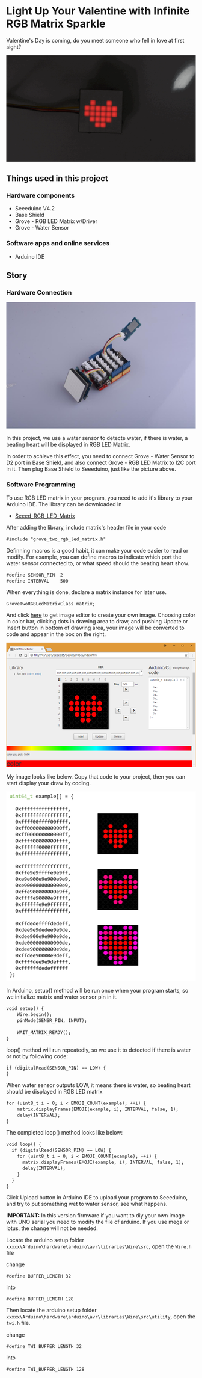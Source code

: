 # Light Up Your Valentine with Infinite RGB Matrix Sparkle
Valentine's Day is coming, do you meet someone who fell in love at first sight?

![Title](./images/title.gif)

## Things used in this project
### Hardware components
- Seeeduino V4.2
- Base Shield
- Grove - RGB LED Matrix w/Driver
- Grove - Water Sensor

### Software apps and online services
- Arduino IDE

## Story
### Hardware Connection

![Hardware Connection](./images/p1.jpg)

In this project, we use a water sensor to detecte water, if there is water, a beating heart will be displayed in RGB LED Matrix.

In order to achieve this effect, you need to connect Grove - Water Sensor to D2 port in Base Shield, and also connect Grove - RGB LED Matrix to I2C port in it. Then plug Base Shield to Seeeduino, just like the picture above.

### Software Programming
To use RGB LED matrix in your program, you need to add it's library to your Arduino IDE. The library can be downloaded in

- [Seeed_RGB_LED_Matrix](https://github.com/Seeed-Studio/Seeed_RGB_LED_Matrix)

After adding the library, include matrix's header file in your code

```
#include "grove_two_rgb_led_matrix.h"
```

Definning macros is a good habit, it can make your code easier to read or modify. For example, you can define macros to indicate which port the water sensor connected to, or what speed should the beating heart show.

```
#define SENSOR_PIN  2
#define INTERVAL    500
```

When everything is done, declare a matrix instance for later use.

```
GroveTwoRGBLedMatrixClass matrix;
```

And click [here](https://github.com/SeeedDocument/Grove-RGB_LED_Matrix_w-Driver/raw/master/res/docs.zip) to get image editor to create your own image. Choosing color in color bar, clicking dots in drawing area to draw, and pushing Update or Insert button in bottom of drawing area, your image will be converted to code and appear in the box on the right.

![Create image](./images/p2.png)

My image looks like below. Copy that code to your project, then you can start display your draw by coding.

![My images](./images/p3.png)

In Arduino, setup() method will be run once when your program starts, so we initialize matrix and water sensor pin in it.

```
void setup() {
    Wire.begin();
    pinMode(SENSR_PIN, INPUT);
    
    WAIT_MATRIX_READY();
}
```

loop() method will run repeatedly, so we use it to detected if there is water or not by following code:

```
if (digitalRead(SENSOR_PIN) == LOW) {
}
```

When water sensor outputs LOW, it means there is water, so beating heart should be displayed in RGB LED matrix

```
for (uint8_t i = 0; i < EMOJI_COUNT(example); ++i) {
    matrix.displayFrames(EMOJI(example, i), INTERVAL, false, 1);
    delay(INTERVAL);
}
```

The completed loop() method looks like below:

```
void loop() {
  if (digitalRead(SENSOR_PIN) == LOW) {
    for (uint8_t i = 0; i < EMOJI_COUNT(example); ++i) {
      matrix.displayFrames(EMOJI(example, i), INTERVAL, false, 1);
      delay(INTERVAL);
    }
  }
}
```

Click Upload button in Arduino IDE to upload your program to Seeeduino, and try to put something wet to water sensor, see what happens.

**IMPORTANT:**
In this version firmware if you want to diy your own image with UNO serial you need to modify the file of arduino. If you use mega or lotus, the change will not be needed.

Locate the arduino setup folder `xxxxx\Arduino\hardware\arduino\avr\libraries\Wire\src`, open the `Wire.h` file

change
```
#define BUFFER_LENGTH 32
```

into
```
#define BUFFER_LENGTH 128
```

Then locate the arduino setup folder `xxxxx\Arduino\hardware\arduino\avr\libraries\Wire\src\utility`, open the `twi.h` file.

change
```
#define TWI_BUFFER_LENGTH 32
```

into
```
#define TWI_BUFFER_LENGTH 128
```
